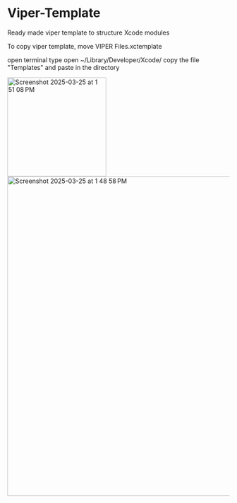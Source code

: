 # Viper-Template
Ready made viper template to structure Xcode modules

To copy viper template, move VIPER Files.xctemplate 

open terminal
type
open  ~/Library/Developer/Xcode/
copy the file "Templates" and paste in the directory

<img width="224" alt="Screenshot 2025-03-25 at 1 51 08 PM" src="https://github.com/user-attachments/assets/aee7394b-6dc7-466b-a23c-158bda760809" />

<img width="724" alt="Screenshot 2025-03-25 at 1 48 58 PM" src="https://github.com/user-attachments/assets/4aa67e8b-71df-4836-b127-8df56aeb3e96" />

